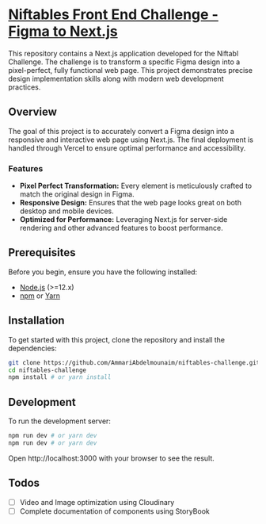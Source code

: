 # [Niftables Front End Challenge - Figma to Next.js](https://niftables-challenge.vercel.app/) 
This repository contains a Next.js application developed for the Niftabl Challenge. The challenge is to transform a specific Figma design into a pixel-perfect, fully functional web page. This project demonstrates precise design implementation skills along with modern web development practices.

## Overview

The goal of this project is to accurately convert a Figma design into a responsive and interactive web page using Next.js. The final deployment is handled through Vercel to ensure optimal performance and accessibility.

### Features

- **Pixel Perfect Transformation:** Every element is meticulously crafted to match the original design in Figma.
- **Responsive Design:** Ensures that the web page looks great on both desktop and mobile devices.
- **Optimized for Performance:** Leveraging Next.js for server-side rendering and other advanced features to boost performance.

## Prerequisites

Before you begin, ensure you have the following installed:
- [Node.js](https://nodejs.org/) (>=12.x)
- [npm](https://npmjs.com/) or [Yarn](https://yarnpkg.com/)

## Installation

To get started with this project, clone the repository and install the dependencies:

```bash
git clone https://github.com/AmmariAbdelmounaim/niftables-challenge.git
cd niftables-challenge
npm install # or yarn install
```
## Development

To run the development server:

```bash
npm run dev # or yarn dev
npm run dev # or yarn dev
```
Open http://localhost:3000 with your browser to see the result.

## Todos

- [ ] Video and Image optimization using Cloudinary
- [ ] Complete documentation of components using StoryBook
